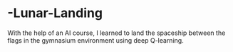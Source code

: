 # -Lunar-Landing
With the help of an AI course, I learned to land the spaceship between the flags in the gymnasium environment using deep Q-learning.
